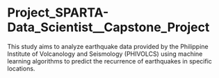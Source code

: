 # Project_SPARTA-Data_Scientist__Capstone_Project
This study aims to analyze earthquake data provided by the Philippine Institute of Volcanology and Seismology (PHIVOLCS) using machine learning algorithms to predict the recurrence of earthquakes in specific locations.
